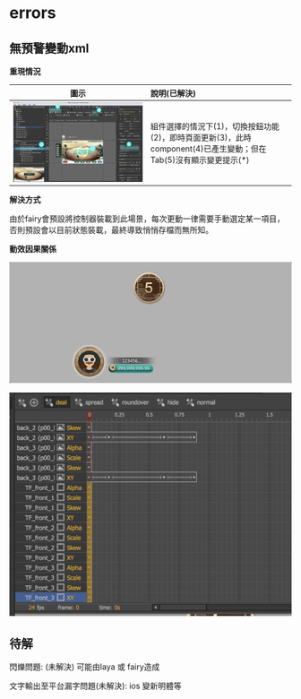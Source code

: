 # errors

## 無預警變動xml

**重現情況**

| 圖示 | 說明\(已解決\) |
| :---: | :--- |
| ![](.gitbook/assets/bug01.jpg) | 組件選擇的情況下\(1\)，切換按鈕功能\(2\)，即時頁面更新\(3\)，此時component\(4\)已產生變動；但在Tab\(5\)沒有顯示變更提示\(\*\) |

**解決方式**

由於fairy會預設將控制器裝載到此場景，每次更動一律需要手動選定某一項目，否則預設會以目前狀態裝載，最終導致悄悄存檔而無所知。

**動效因果關係**

![&#x82E5;&#x9047;&#x6B64;&#x72C0;&#x6CC1;&#xFF0C;&#x4E8C;&#x6B21;&#x64AD;&#x653E;&#x7121;&#x6CD5;&#x6309;&#x539F;&#x672C;&#x6D41;&#x7A0B;](.gitbook/assets/oct-29-2019-17-51-09.gif)

![&#x5F88;&#x53EF;&#x80FD;&#x70BA;&#x5207;&#x63DB;&#x4E0D;&#x540C;&#x52D5;&#x6548;&#x4E4B;&#x9593;&#xFF0C;&#x6709;&#x90E8;&#x5206;&#x7684;key&#x662F;&#x6C92;&#x6709;&#x8A2D;&#x5B9A;&#x7684;](.gitbook/assets/screen-shot-2019-10-29-at-17.55.51.png)

## 待解

閃爍問題: \(未解決\) 可能由laya 或 fairy造成

文字輸出至平台漏字問題\(未解決\): ios 變新明體等




